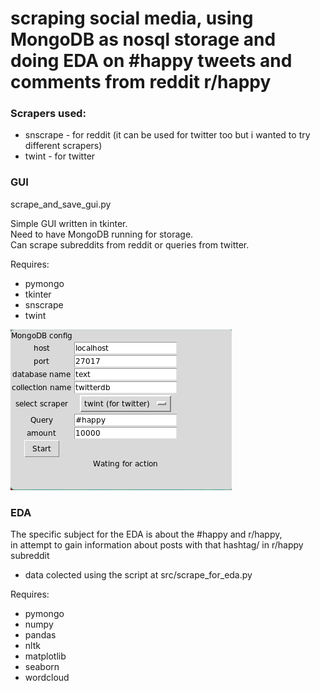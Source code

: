 # scraping social media, using MongoDB as nosql storage and doing EDA on #happy tweets and comments from reddit r/happy

### Scrapers used:
* snscrape - for reddit (it can be used for twitter too but i wanted to try different scrapers)
* twint - for twitter

### GUI

scrape_and_save_gui.py

Simple GUI written in tkinter.  
Need to have MongoDB running for storage.  
Can scrape subreddits from reddit or queries from twitter.  

Requires:
* pymongo 
* tkinter
* snscrape
* twint

![gui screenshot](img.png "GUI")


### EDA


The specific subject for the EDA is about the #happy and r/happy,  
in attempt to gain information about posts with that hashtag/ in r/happy subreddit

* data colected using the script at src/scrape_for_eda.py

Requires:
* pymongo 
* numpy
* pandas
* nltk
* matplotlib
* seaborn
* wordcloud
